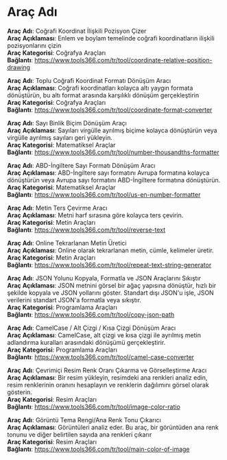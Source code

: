 # Araç Adı

**Araç Adı**: Coğrafi Koordinat İlişkili Pozisyon Çizer  
**Araç Açıklaması**: Enlem ve boylam temelinde coğrafi koordinatların ilişkili pozisyonlarını çizin  
**Araç Kategorisi**: Coğrafya Araçları  
**Bağlantı**: https://www.tools366.com/tr/tool/coordinate-relative-position-drawing


**Araç Adı**: Toplu Coğrafi Koordinat Formatı Dönüşüm Aracı  
**Araç Açıklaması**: Coğrafi koordinatları kolayca altı yaygın formata dönüştürün, bu altı format arasında karşılıklı dönüşüm gerçekleştirin  
**Araç Kategorisi**: Coğrafya Araçları  
**Bağlantı**: https://www.tools366.com/tr/tool/coordinate-format-converter


**Araç Adı**: Sayı Binlik Biçim Dönüşüm Araçı  
**Araç Açıklaması**: Sayıları virgülle ayrılmış biçime kolayca dönüştürün veya virgülle ayrılmış sayıları geri yükleyin.  
**Araç Kategorisi**: Matematiksel Araçlar  
**Bağlantı**: https://www.tools366.com/tr/tool/number-thousandths-formatter


**Araç Adı**: ABD-İngiltere Sayı Formatı Dönüşüm Aracı  
**Araç Açıklaması**: ABD-İngiltere sayı formatını Avrupa formatına kolayca dönüştürün veya Avrupa sayı formatını ABD-İngiltere formatına dönüştürün.  
**Araç Kategorisi**: Matematiksel Araçlar  
**Bağlantı**: https://www.tools366.com/tr/tool/us-en-number-formatter


**Araç Adı**: Metin Ters Çevirme Aracı  
**Araç Açıklaması**: Metni harf sırasına göre kolayca ters çevirin.  
**Araç Kategorisi**: Metin Araçları  
**Bağlantı**: https://www.tools366.com/tr/tool/reverse-text


**Araç Adı**: Online Tekrarlanan Metin Üretici  
**Araç Açıklaması**: Online olarak tekrarlanan metin, cümle, kelimeler üretir.  
**Araç Kategorisi**: Metin Araçları  
**Bağlantı**: https://www.tools366.com/tr/tool/repeat-text-string-generator


**Araç Adı**: JSON Yolunu Kopyala, Formatla ve JSON Araçlarını Sıkıştır  
**Araç Açıklaması**: JSON metnini görsel bir ağaç yapısına dönüştür, hızlı bir şekilde kopyala ve JSON yollarını göster. Standart dışı JSON'u işle, JSON verilerini standart JSON'a formatla veya sıkıştır.  
**Araç Kategorisi**: Programlama Araçları  
**Bağlantı**: https://www.tools366.com/tr/tool/copy-json-path


**Araç Adı**: CamelCase / Alt Çizgi / Kısa Çizgi Dönüşüm Aracı  
**Araç Açıklaması**: CamelCase, alt çizgi ve kısa çizgi ile ayrılmış metin adlandırma kuralları arasındaki dönüşümü gerçekleştirir.  
**Araç Kategorisi**: Programlama Araçları  
**Bağlantı**: https://www.tools366.com/tr/tool/camel-case-converter


**Araç Adı**: Çevrimiçi Resim Renk Oranı Çıkarma ve Görselleştirme Aracı  
**Araç Açıklaması**: Bir resim yükleyin, resimdeki ana renkleri analiz edin, resim renklerinin oranını hesaplayın ve renklerin dağılımını görsel olarak gösterin.  
**Araç Kategorisi**: Resim Araçları  
**Bağlantı**: https://www.tools366.com/tr/tool/image-color-ratio


**Araç Adı**: Görüntü Tema Rengi/Ana Renk Tonu Çıkarıcı  
**Araç Açıklaması**: Görüntüleri analiz eder. Bu araç, bir görüntüden ana renk tonunu ve diğer belirtilen sayıda ana renkleri çıkarır  
**Araç Kategorisi**: Resim Araçları  
**Bağlantı**: https://www.tools366.com/tr/tool/main-color-of-image


